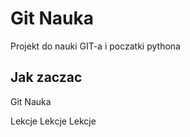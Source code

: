 # Git Nauka

Projekt do nauki GIT-a i poczatki pythona

## Jak zaczac

Git Nauka


Lekcje Lekcje Lekcje
